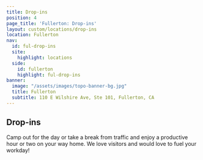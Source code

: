 ```yaml
---
title: Drop-ins
position: 4
page_title: 'Fullerton: Drop-ins'
layout: custom/locations/drop-ins
location: Fullerton
nav:
  id: ful-drop-ins
  site:
    highlight: locations
  side:
    id: fullerton
    highlight: ful-drop-ins
banner:
  image: "/assets/images/topo-banner-bg.jpg"
  title: Fullerton
  subtitle: 110 E Wilshire Ave, Ste 101, Fullerton, CA
---
```


## Drop-ins

Camp out for the day or take a break from traffic and enjoy a productive hour or two on your way home. We love visitors and would love to fuel your workday!
